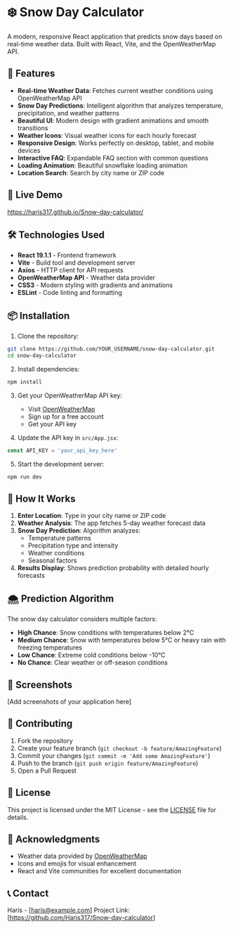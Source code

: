 
# ❄️ Snow Day Calculator

A modern, responsive React application that predicts snow days based on real-time weather data. Built with React, Vite, and the OpenWeatherMap API.

## 🌟 Features

- **Real-time Weather Data**: Fetches current weather conditions using OpenWeatherMap API
- **Snow Day Predictions**: Intelligent algorithm that analyzes temperature, precipitation, and weather patterns
- **Beautiful UI**: Modern design with gradient animations and smooth transitions
- **Weather Icons**: Visual weather icons for each hourly forecast
- **Responsive Design**: Works perfectly on desktop, tablet, and mobile devices
- **Interactive FAQ**: Expandable FAQ section with common questions
- **Loading Animation**: Beautiful snowflake loading animation
- **Location Search**: Search by city name or ZIP code

## 🚀 Live Demo

https://haris317.github.io/Snow-day-calculator/

## 🛠️ Technologies Used

- **React 19.1.1** - Frontend framework
- **Vite** - Build tool and development server
- **Axios** - HTTP client for API requests
- **OpenWeatherMap API** - Weather data provider
- **CSS3** - Modern styling with gradients and animations
- **ESLint** - Code linting and formatting

## 📦 Installation

1. Clone the repository:
```bash
git clone https://github.com/YOUR_USERNAME/snow-day-calculator.git
cd snow-day-calculator
```

2. Install dependencies:
```bash
npm install
```

3. Get your OpenWeatherMap API key:
   - Visit [OpenWeatherMap](https://openweathermap.org/api)
   - Sign up for a free account
   - Get your API key

4. Update the API key in `src/App.jsx`:
```javascript
const API_KEY = 'your_api_key_here'
```

5. Start the development server:
```bash
npm run dev
```

## 🎯 How It Works

1. **Enter Location**: Type in your city name or ZIP code
2. **Weather Analysis**: The app fetches 5-day weather forecast data
3. **Snow Day Prediction**: Algorithm analyzes:
   - Temperature patterns
   - Precipitation type and intensity
   - Weather conditions
   - Seasonal factors
4. **Results Display**: Shows prediction probability with detailed hourly forecasts

## 🌨️ Prediction Algorithm

The snow day calculator considers multiple factors:

- **High Chance**: Snow conditions with temperatures below 2°C
- **Medium Chance**: Snow with temperatures below 5°C or heavy rain with freezing temperatures
- **Low Chance**: Extreme cold conditions below -10°C
- **No Chance**: Clear weather or off-season conditions

## 📱 Screenshots

[Add screenshots of your application here]

## 🤝 Contributing

1. Fork the repository
2. Create your feature branch (`git checkout -b feature/AmazingFeature`)
3. Commit your changes (`git commit -m 'Add some AmazingFeature'`)
4. Push to the branch (`git push origin feature/AmazingFeature`)
5. Open a Pull Request

## 📄 License

This project is licensed under the MIT License - see the [LICENSE](LICENSE) file for details.

## 🙏 Acknowledgments

- Weather data provided by [OpenWeatherMap](https://openweathermap.org)
- Icons and emojis for visual enhancement
- React and Vite communities for excellent documentation

## 📞 Contact

Haris - [haris@example.com]
Project Link: [https://github.com/Haris317/Snow-day-calculator]
